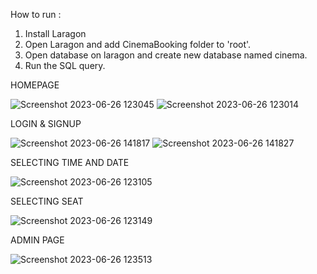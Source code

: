 How to run :
1. Install Laragon
2. Open Laragon and add CinemaBooking folder to 'root'.
3. Open database on laragon and create new database named cinema.
4. Run the SQL query.


  
HOMEPAGE

![Screenshot 2023-06-26 123045](https://github.com/Kosaki761/Cinema-Website/assets/106327275/c08ad4bb-7903-43ab-9873-69d1cff68fe6)
![Screenshot 2023-06-26 123014](https://github.com/Kosaki761/Cinema-Website/assets/106327275/d75c77b2-46d3-41e1-88c4-a733884269fa)


LOGIN & SIGNUP

![Screenshot 2023-06-26 141817](https://github.com/Kosaki761/Cinema-Website/assets/106327275/1b31ac3d-780f-43ad-8aff-2aae96c00b67)
![Screenshot 2023-06-26 141827](https://github.com/Kosaki761/Cinema-Website/assets/106327275/e332ecf8-55ef-44f6-9ed1-ed93aac7f2b2)

SELECTING TIME AND DATE

![Screenshot 2023-06-26 123105](https://github.com/Kosaki761/Cinema-Website/assets/106327275/e0c19ba5-5672-42bf-af7f-e8e542ce95d9)


SELECTING SEAT

![Screenshot 2023-06-26 123149](https://github.com/Kosaki761/Cinema-Website/assets/106327275/5d71a87f-47a4-4c82-970e-fb69212f45d8)


ADMIN PAGE

![Screenshot 2023-06-26 123513](https://github.com/Kosaki761/Cinema-Website/assets/106327275/e1dd5c46-eacb-4d75-bb1c-fcd8d00ae984)
